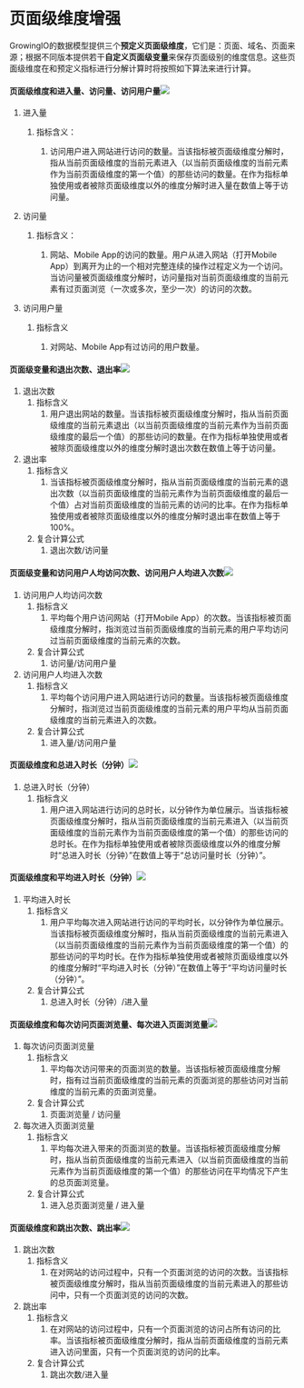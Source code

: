 # 页面级维度增强

GrowingIO的数据模型提供三个**预定义页面级维度**，它们是：页面、域名、页面来源；根据不同版本提供若干**自定义页面级变量**来保存页面级别的维度信息。这些页面级维度在和预定义指标进行分解计算时将按照如下算法来进行计算。

#### 页面级维度和进入量、访问量、访问用户量![](/assets/data_collect_and_define/quiz1_new.png)

1. 进入量

   1. 指标含义：

      1. 访问用户进入网站进行访问的数量。当该指标被页面级维度分解时，指从当前页面级维度的当前元素进入（以当前页面级维度的当前元素作为当前页面级维度的第一个值）的那些访问的数量。在作为指标单独使用或者被除页面级维度以外的维度分解时进入量在数值上等于访问量。

2. 访问量

   1. 指标含义：

      1. 网站、Mobile App的访问的数量。用户从进入网站（打开Mobile App）到离开为止的一个相对完整连续的操作过程定义为一个访问。当访问量被页面级维度分解时，访问量指对当前页面级维度的当前元素有过页面浏览（一次或多次，至少一次）的访问的次数。

3. 访问用户量

   1. 指标含义

      1. 对网站、Mobile App有过访问的用户数量。

#### 页面级变量和退出次数、退出率![](/assets/data_collect_and_define/quiz2_new.png)

1. 退出次数
   1. 指标含义
      1. 用户退出网站的数量。当该指标被页面级维度分解时，指从当前页面级维度的当前元素退出（以当前页面级维度的当前元素作为当前页面级维度的最后一个值）的那些访问的数量。在作为指标单独使用或者被除页面级维度以外的维度分解时退出次数在数值上等于访问量。
2. 退出率
   1. 指标含义
      1. 当该指标被页面级维度分解时，指从当前页面级维度的当前元素的退出次数（以当前页面级维度的当前元素作为当前页面级维度的最后一个值）占对当前页面级维度的当前元素的访问的比率。在作为指标单独使用或者被除页面级维度以外的维度分解时退出率在数值上等于100%。
   2. 复合计算公式
      1. 退出次数/访问量

#### 页面级变量和访问用户人均访问次数、访问用户人均进入次数![](/assets/data_collect_and_define/quiz3_new.png)

1. 访问用户人均访问次数
   1. 指标含义
      1. 平均每个用户访问网站（打开Mobile App）的次数。当该指标被页面级维度分解时，指浏览过当前页面级维度的当前元素的用户平均访问过当前页面级维度的当前元素的次数。
   2. 复合计算公式
      1. 访问量/访问用户量
2. 访问用户人均进入次数
   1. 指标含义
      1. 平均每个访问用户进入网站进行访问的数量。当该指标被页面级维度分解时，指浏览过当前页面级维度的当前元素的用户平均从当前页面级维度的当前元素进入的次数。
   2. 复合计算公式
      1. 进入量/访问用户量

#### 页面级维度和总进入时长（分钟）![](/assets/data_collect_and_define/quiz4_new.png)

1. 总进入时长（分钟）
   1. 指标含义
      1. 用户进入网站进行访问的总时长，以分钟作为单位展示。当该指标被页面级维度分解时，指从当前页面级维度的当前元素进入（以当前页面级维度的当前元素作为当前页面级维度的第一个值）的那些访问的总时长。在作为指标单独使用或者被除页面级维度以外的维度分解时“总进入时长（分钟）”在数值上等于“总访问量时长（分钟）”。

#### 页面级维度和平均进入时长（分钟）![](/assets/data_collect_and_define/quiz5_new.png)

1. 平均进入时长
   1. 指标含义
      1. 用户平均每次进入网站进行访问的平均时长，以分钟作为单位展示。当该指标被页面级维度分解时，指从当前页面级维度的当前元素进入（以当前页面级维度的当前元素作为当前页面级维度的第一个值）的那些访问的平均时长。在作为指标单独使用或者被除页面级维度以外的维度分解时“平均进入时长（分钟）”在数值上等于“平均访问量时长（分钟）”。
   2. 复合计算公式
      1. 总进入时长（分钟）/进入量

#### 页面级维度和每次访问页面浏览量、每次进入页面浏览量![](/assets/data_collect_and_define/quiz6_new.png)

1. 每次访问页面浏览量
   1. 指标含义
      1. 平均每次访问带来的页面浏览的数量。当该指标被页面级维度分解时，指有过当前页面级维度的当前元素的页面浏览的那些访问对当前维度的当前元素的页面浏览量。
   2. 复合计算公式
      1. 页面浏览量 / 访问量
2. 每次进入页面浏览量
   1. 指标含义
      1. 平均每次进入带来的页面浏览的数量。当该指标被页面级维度分解时，指从当前页面级维度的当前元素进入（以当前页面级维度的当前元素作为当前页面级维度的第一个值）的那些访问在平均情况下产生的总页面浏览量。
   2. 复合计算公式
      1. 进入总页面浏览量 / 进入量

#### 页面级维度和跳出次数、跳出率![](/assets/data_collect_and_define/quiz7_new.png)

1. 跳出次数
   1. 指标含义
      1. 在对网站的访问过程中，只有一个页面浏览的访问的次数。当该指标被页面级维度分解时，指从当前页面级维度的当前元素进入的那些访问中，只有一个页面浏览的访问的次数。
2. 跳出率
   1. 指标含义
      1. 在对网站的访问过程中，只有一个页面浏览的访问占所有访问的比率。当该指标被页面级维度分解时，指从当前页面级维度的当前元素进入访问里面，只有一个页面浏览的访问的比率。
   2. 复合计算公式
      1. 跳出次数/进入量



